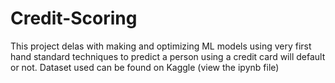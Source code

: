 # Credit-Scoring
This project delas with making and optimizing ML models using very first hand standard techniques to predict a person using a credit card will default or not. Dataset used can be found on Kaggle (view the ipynb file)
